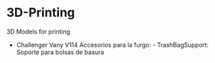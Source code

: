 # 3D-Printing
3D Models for printing

* Challenger Vany V114
    Accesorios para la furgo:
      - TrashBagSupport: Soporte para bolsas de basura

